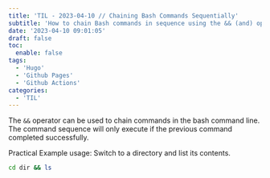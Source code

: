 ```yaml
---
title: 'TIL - 2023-04-10 // Chaining Bash Commands Sequentially'
subtitle: 'How to chain Bash commands in sequence using the && (and) operator'
date: '2023-04-10 09:01:05'
draft: false
toc:
  enable: false
tags: 
  - 'Hugo'
  - 'Github Pages'
  - 'Github Actions'
categories: 
  - 'TIL'
---
```


The `&&` operator can be used to chain commands in the bash command line. The command sequence will only execute if the previous command completed successfully.

Practical Example usage: Switch to a directory and list its contents.

```bash
cd dir && ls
```